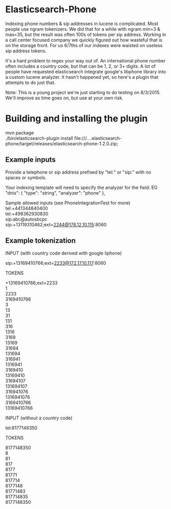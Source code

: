 # Elasticsearch-Phone

Indexing phone numbers & sip addresses in lucene is complicated. Most people use ngram tokenizers. We did that for a while with ngram min=3 & max=35, but the result was often 100s of tokens per sip address. Working in a call center focused company we quickly figured out how wasteful that is on the storage front. For us 6/7ths of our indexes were waisted on useless sip address tokens.

It's a hard problem to regex your way out of. An international phone number often includes a country code, but that can be 1, 2, or 3+ digits. A lot of people have requested elasticsearch integrate google's libphone library into a custom lucene analyzer. It hasn't happened yet, so here's a plugin that attempts to do just that.  

Note: This is a young project we're just starting to do testing on 8/3/2015. We'll improve as time goes on, but use at your own risk.  

# Building and installing the plugin
mvn package  
./bin/elasticsearch-plugin install file:///....elasticsearch-phone/target/releases/elasticsearch-phone-1.2.0.zip;

## Example inputs

Provide a telephone or sip address prefixed by "tel:" or "sip:" with no spaces or symbols.

Your indexing template will need to specify the analyzer for the field. EG
            "dnis": {
              "type": "string",
              "analyzer": "phone"
            },


Sample allowed inputs (see PhoneIntegrationTest for more) 
tel:+441344840400   
tel:+498362930830  
sip:abc@autosbcpc  
sip:+13119310462;ext=2244@178.12.10.115:8060  

## Example tokenization

INPUT (with country code derived with google liphone)  

sip:+13169410766;ext=2233@172.17.10.117:8060  

TOKENS  

+13169410766;ext=2233  
1  
2233  
3169410766  
3  
13  
31  
131  
316  
1316  
3169  
13169  
31694  
131694  
316941  
1316941  
3169410  
13169410  
31694107  
131694107  
316941076  
1316941076  
3169410766  
13169410766  

INPUT (without a country code)  

tel:8177148350  

TOKENS  

8177148350  
8  
81  
817  
8177  
81771  
817714  
8177148  
81771483  
817714835  
8177148350  
